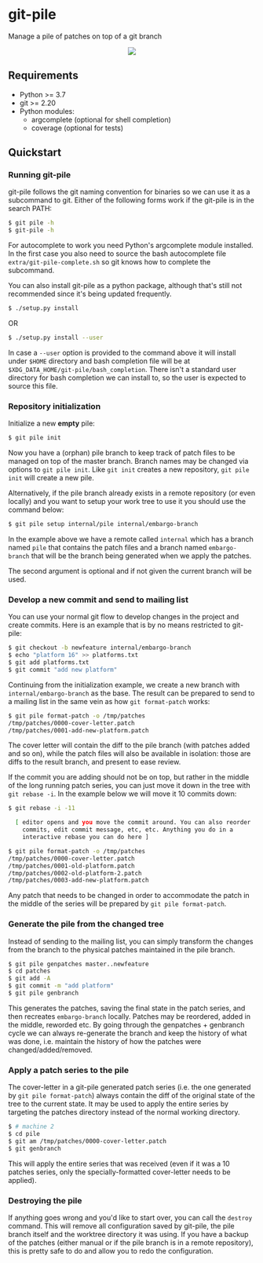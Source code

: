 # git-pile
Manage a pile of patches on top of a git branch

<p align="center">
  <img src="/docs/git-pile-cycle.svg" />
</p>

## Requirements

 - Python >= 3.7
 - git >= 2.20
 - Python modules:
   - argcomplete (optional for shell completion)
   - coverage (optional for tests)

## Quickstart

### Running git-pile

git-pile follows the git naming convention for binaries so we can use it as a
subcommand to git. Either of the following forms work if the git-pile is in the
search PATH:

```bash
$ git pile -h
$ git-pile -h
```

For autocomplete to work you need Python's argcomplete module installed.
In the first case you also need to source the bash autocomplete file
`extra/git-pile-complete.sh` so git knows how to complete the subcommand.

You can also install git-pile as a python package, although that's still not
recommended since it's being updated frequently.

```bash
$ ./setup.py install
```

OR

```bash
$ ./setup.py install --user
```

In case a `--user` option is provided to the command above it will install
under `$HOME` directory and bash completion file will be at
`$XDG_DATA_HOME/git-pile/bash_completion`.  There isn't a standard user
directory for bash completion we can install to, so the user is expected to
source this file.

### Repository initialization

Initialize a new **empty** pile:

```bash
$ git pile init
```

Now you have a (orphan) pile branch to keep track of patch files to be managed
on top of the master branch. Branch names may be changed via options to
`git pile init`. Like `git init` creates a new repository, `git pile init` will
create a new pile.

Alternatively, if the pile branch already exists in a remote repository (or
even locally) and you want to setup your work tree to use it you should use
the command below:

```bash
$ git pile setup internal/pile internal/embargo-branch
```

In the example above we have a remote called `internal` which has a branch
named `pile` that contains the patch files and a branch named `embargo-branch`
that will be the branch being generated when we apply the patches.

The second argument is optional and if not given the current branch will be
used.

### Develop a new commit and send to mailing list

You can use your normal git flow to develop changes in the project and create
commits. Here is an example that is by no means restricted to git-pile:

```bash
$ git checkout -b newfeature internal/embargo-branch
$ echo "platform 16" >> platforms.txt
$ git add platforms.txt
$ git commit "add new platform"
```

Continuing from the initialization example, we create a new branch with
`internal/embargo-branch` as the base. The result can be prepared to send to a
mailing list in the same vein as how `git format-patch` works:

```bash
$ git pile format-patch -o /tmp/patches
/tmp/patches/0000-cover-letter.patch
/tmp/patches/0001-add-new-platform.patch
```

The cover letter will contain the diff to the pile branch (with patches added
and so on), while the patch files will also be available in isolation: those
are diffs to the result branch, and present to ease review.

If the commit you are adding should not be on top, but rather in the middle
of the long running patch series, you can just move it down in the tree
with `git rebase -i`. In the example below we will move it 10 commits down:

```bash
$ git rebase -i -11

  [ editor opens and you move the commit around. You can also reorder
    commits, edit commit message, etc, etc. Anything you do in a
    interactive rebase you can do here ]

$ git pile format-patch -o /tmp/patches
/tmp/patches/0000-cover-letter.patch
/tmp/patches/0001-old-platform.patch
/tmp/patches/0002-old-platform-2.patch
/tmp/patches/0003-add-new-platform.patch
```

Any patch that needs to be changed in order to accommodate the patch in the
middle of the series will be prepared by `git pile format-patch`.

### Generate the pile from the changed tree

Instead of sending to the mailing list, you can simply transform
the changes from the branch to the physical patches maintained
in the pile branch.

```bash
$ git pile genpatches master..newfeature
$ cd patches
$ git add -A
$ git commit -m "add platform"
$ git pile genbranch
```

This generates the patches, saving the final state in the patch series, and
then recreates `embargo-branch` locally. Patches may be reordered, added in the
middle, reworded etc. By going through the genpatches + genbranch cycle we can
always re-generate the branch and keep the history of what was done, i.e.
maintain the history of how the patches were changed/added/removed.

### Apply a patch series to the pile

The cover-letter in a git-pile generated patch series (i.e. the one generated
by `git pile format-patch`) always contain the diff of the original state of the
tree to the current state. It may be used to apply the entire series by
targeting the patches directory instead of the normal working directory.

```bash
$ # machine 2
$ cd pile
$ git am /tmp/patches/0000-cover-letter.patch
$ git genbranch
```

This will apply the entire series that was received (even if it was a 10 patches
series, only the specially-formatted cover-letter needs to be applied).

### Destroying the pile

If anything goes wrong and you'd like to start over, you can call the `destroy`
command. This will remove all configuration saved by git-pile, the pile branch
itself and the worktree directory it was using. If you have a backup of the
patches (either manual or if the pile branch is in a remote repository), this
is pretty safe to do and allow you to redo the configuration.
